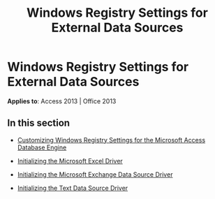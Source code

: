 ﻿---
title: Windows Registry Settings for External Data Sources
TOCTitle: Windows Registry Settings for External Data Sources
ms:assetid: bfd5e88e-3a0b-41e5-8a0d-9dd34ac6cbd3
ms:mtpsurl: https://msdn.microsoft.com/library/Dn161249(v=office.15)
ms:contentKeyID: 52074216
ms.date: 09/18/2015
mtps_version: v=office.15
---

# Windows Registry Settings for External Data Sources


**Applies to**: Access 2013 | Office 2013

## In this section

  - [Customizing Windows Registry Settings for the Microsoft Access Database Engine](customizing-windows-registry-settings-for-the-microsoft-access-database-engine.md)

  - [Initializing the Microsoft Excel Driver](initializing-the-microsoft-excel-driver.md)

  - [Initializing the Microsoft Exchange Data Source Driver](initializing-the-microsoft-exchange-data-source-driver.md)

  - [Initializing the Text Data Source Driver](initializing-the-text-data-source-driver.md)

